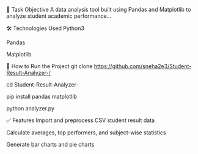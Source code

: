 📌 Task Objective
A data analysis tool built using Pandas and Matplotlib to analyze student academic performance...

🛠️ Technologies Used
Python3

Pandas

Matplotlib

🚀 How to Run the Project
git clone https://github.com/sneha2e3/Student-Result-Analyzer-/

cd Student-Result-Analyzer-

pip install pandas matplotlib

python analyzer.py

✅ Features
Import and preprocess CSV student result data

Calculate averages, top performers, and subject-wise statistics

Generate bar charts and pie charts

